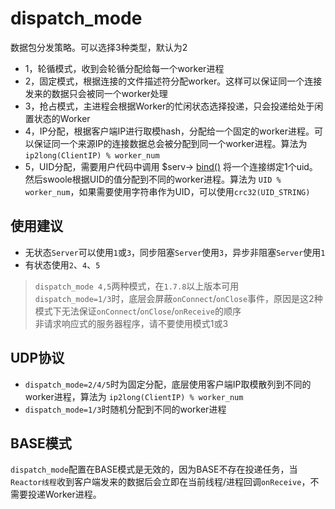 # dispatch_mode

数据包分发策略。可以选择3种类型，默认为2

* 1，轮循模式，收到会轮循分配给每一个worker进程
* 2，固定模式，根据连接的文件描述符分配worker。这样可以保证同一个连接发来的数据只会被同一个worker处理
* 3，抢占模式，主进程会根据Worker的忙闲状态选择投递，只会投递给处于闲置状态的Worker
* 4，IP分配，根据客户端IP进行取模hash，分配给一个固定的worker进程。可以保证同一个来源IP的连接数据总会被分配到同一个worker进程。算法为 `ip2long(ClientIP) % worker_num`
* 5，UID分配，需要用户代码中调用 $serv-> [bind()](https://wiki.swoole.com/wiki/page/369.html) 将一个连接绑定1个uid。然后swoole根据UID的值分配到不同的worker进程。算法为 `UID % worker_num`，如果需要使用字符串作为UID，可以使用`crc32(UID_STRING)`

使用建议
----
* 无状态`Server`可以使用`1`或`3`，同步阻塞`Server`使用`3`，异步非阻塞`Server`使用`1`
* 有状态使用`2`、`4`、`5`

> `dispatch_mode 4,5`两种模式，在`1.7.8`以上版本可用  
> `dispatch_mode=1/3`时，底层会屏蔽`onConnect`/`onClose`事件，原因是这2种模式下无法保证`onConnect`/`onClose`/`onReceive`的顺序      
> 非请求响应式的服务器程序，请不要使用模式1或3

UDP协议
-----
* `dispatch_mode=2/4/5`时为固定分配，底层使用客户端IP取模散列到不同的worker进程，算法为 `ip2long(ClientIP) % worker_num`
* `dispatch_mode=1/3`时随机分配到不同的worker进程

BASE模式
-----
`dispatch_mode`配置在BASE模式是无效的，因为BASE不存在投递任务，当`Reactor线程`收到客户端发来的数据后会立即在当前线程/进程回调`onReceive`，不需要投递Worker进程。




